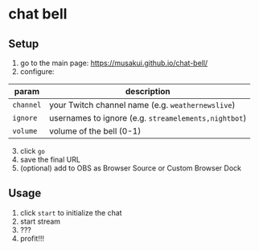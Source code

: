 # chat bell

## Setup
1. go to the main page: https://musakui.github.io/chat-bell/
2. configure:

| param | description |
| ----- | ----------- |
| `channel` | your Twitch channel name (e.g. `weathernewslive`) |
| `ignore`  | usernames to ignore (e.g. `streamelements,nightbot`) |
| `volume`  | volume of the bell (0-1) |

3. click `go`
4. save the final URL
5. (optional) add to OBS as Browser Source or Custom Browser Dock

## Usage
1. click `start` to initialize the chat
2. start stream
3. ???
4. profit!!!
